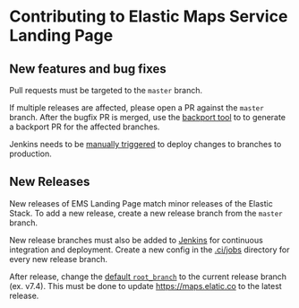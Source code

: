 # Contributing to Elastic Maps Service Landing Page

## New features and bug fixes
Pull requests must be targeted to the `master` branch.

If multiple releases are affected, please open a PR against the `master` branch. After the bugfix PR is merged, use the [backport tool](https://github.com/sqren/backport) to to generate a backport PR for the affected branches.

Jenkins needs to be [manually triggered](https://kibana-ci.elastic.co/job/elastic+ems-landing-page+deploy/) to deploy changes to branches to production.

## New Releases
New releases of EMS Landing Page match minor releases of the Elastic Stack. To add a new release, create a new release branch from the `master` branch.

New release branches must also be added to [Jenkins](https://kibana-ci.elastic.co/) for continuous integration and deployment. Create a new config in the [.ci/jobs](https://github.com/elastic/ems-landing-page/tree/master/.ci/jobs) directory for every new release branch.

After release, change the [default `root_branch`](https://github.com/elastic/ems-landing-page/blob/master/.ci/jobs/defaults.yml#L22) to the current release branch (ex. v7.4). This must be done to update https://maps.elatic.co to the latest release.

